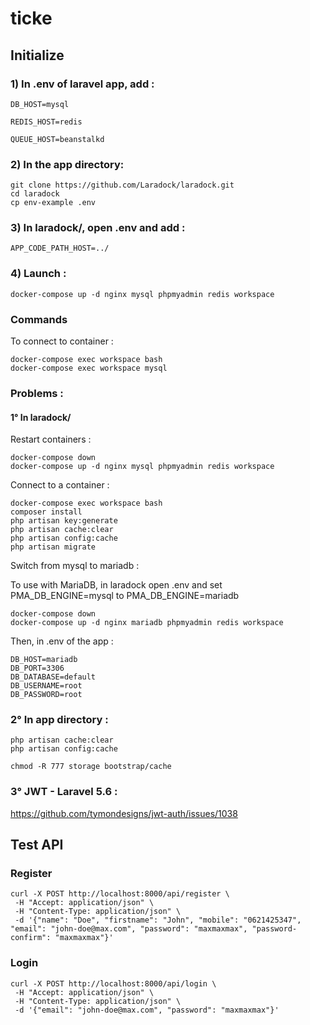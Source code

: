 # ticke

## Initialize

### 1) In .env of laravel app, add :

```
DB_HOST=mysql

REDIS_HOST=redis

QUEUE_HOST=beanstalkd
```

### 2) In the app directory:

```
git clone https://github.com/Laradock/laradock.git
cd laradock
cp env-example .env
```

### 3) In laradock/, open .env and add :

```
APP_CODE_PATH_HOST=../
```

### 4) Launch :

```
docker-compose up -d nginx mysql phpmyadmin redis workspace
```

### Commands

To connect to container :
```
docker-compose exec workspace bash
docker-compose exec workspace mysql
```

### Problems :

#### 1° In laradock/

Restart containers :
```
docker-compose down
docker-compose up -d nginx mysql phpmyadmin redis workspace
```

Connect to a container :
```
docker-compose exec workspace bash
composer install
php artisan key:generate
php artisan cache:clear
php artisan config:cache
php artisan migrate
```

Switch from mysql to mariadb :

To use with MariaDB, in laradock open .env and set PMA_DB_ENGINE=mysql to PMA_DB_ENGINE=mariadb
```
docker-compose down
docker-compose up -d nginx mariadb phpmyadmin redis workspace
```
Then, in .env of the app :
```
DB_HOST=mariadb
DB_PORT=3306
DB_DATABASE=default
DB_USERNAME=root
DB_PASSWORD=root
```

### 2° In app directory :
```
php artisan cache:clear
php artisan config:cache
```

```
chmod -R 777 storage bootstrap/cache
```

### 3° JWT - Laravel 5.6 :

https://github.com/tymondesigns/jwt-auth/issues/1038

## Test API

### Register

```shell
curl -X POST http://localhost:8000/api/register \
 -H "Accept: application/json" \
 -H "Content-Type: application/json" \
 -d '{"name": "Doe", "firstname": "John", "mobile": "0621425347", "email": "john-doe@max.com", "password": "maxmaxmax", "password-confirm": "maxmaxmax"}'
```
### Login

```shell
curl -X POST http://localhost:8000/api/login \
 -H "Accept: application/json" \
 -H "Content-Type: application/json" \
 -d '{"email": "john-doe@max.com", "password": "maxmaxmax"}'
```
